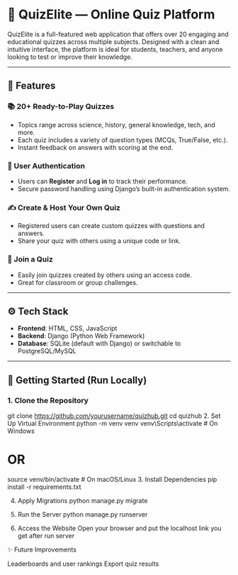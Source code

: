 # 🧠 QuizElite — Online Quiz Platform

QuizElite is a full-featured web application that offers over 20 engaging and educational quizzes across multiple subjects. Designed with a clean and intuitive interface, the platform is ideal for students, teachers, and anyone looking to test or improve their knowledge.

---

## 🎯 Features

### 📚 20+ Ready-to-Play Quizzes
- Topics range across science, history, general knowledge, tech, and more.
- Each quiz includes a variety of question types (MCQs, True/False, etc.).
- Instant feedback on answers with scoring at the end.

### 🔐 User Authentication
- Users can **Register** and **Log in** to track their performance.
- Secure password handling using Django’s built-in authentication system.

### ✍️ Create & Host Your Own Quiz
- Registered users can create custom quizzes with questions and answers.
- Share your quiz with others using a unique code or link.

### 🔗 Join a Quiz
- Easily join quizzes created by others using an access code.
- Great for classroom or group challenges.

---

## ⚙️ Tech Stack

- **Frontend**: HTML, CSS, JavaScript  
- **Backend**: Django (Python Web Framework)  
- **Database**: SQLite (default with Django) or switchable to PostgreSQL/MySQL

---

## 🚀 Getting Started (Run Locally)

### 1. Clone the Repository
git clone https://github.com/yourusername/quizhub.git
cd quizhub
2. Set Up Virtual Environment
python -m venv venv
venv\Scripts\activate  # On Windows
# OR
source venv/bin/activate  # On macOS/Linux
3. Install Dependencies
pip install -r requirements.txt

4. Apply Migrations
python manage.py migrate

6. Run the Server
python manage.py runserver

8. Access the Website
Open your browser and put the localhost link you get after run server

✨ Future Improvements

Leaderboards and user rankings
Export quiz results
